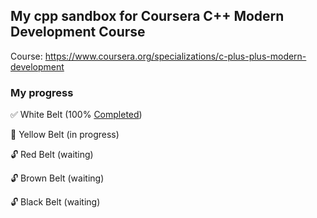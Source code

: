 ## My cpp sandbox for Coursera C++ Modern Development Course

Course: https://www.coursera.org/specializations/c-plus-plus-modern-development

### My progress

✅ White Belt (100% [Completed](https://www.coursera.org/account/accomplishments/verify/4EHBXUV4TPF7))

🔎 Yellow Belt (in progress)

🔓 Red Belt (waiting)

🔓 Brown Belt (waiting)

🔓 Black Belt (waiting)
